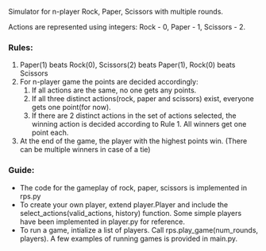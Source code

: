 Simulator for n-player Rock, Paper, Scissors with multiple rounds.

Actions are represented using integers: Rock - 0, Paper - 1, Scissors - 2.
    
### Rules:
1. Paper(1) beats Rock(0), Scissors(2) beats Paper(1), Rock(0) beats Scissors
2. For n-player game the points are decided accordingly:
    1. If all actions are the same, no one gets any points.
    2. If all three distinct actions(rock, paper and scissors) exist, everyone gets one point(for now).
    3. If there are 2 distinct actions in the set of actions selected, the winning action is decided according to Rule 1. All winners get one point each.
3. At the end of the game, the player with the highest points win. (There can be multiple winners in case of a tie)

### Guide:
- The code for the gameplay of rock, paper, scissors is implemented in rps.py
- To create your own player, extend player.Player and include the select_actions(valid_actions, history) function. Some simple players have been implemented in player.py for reference.
- To run a game, intialize a list of players. Call rps.play_game(num_rounds, players). A few examples of running games is provided in main.py.
